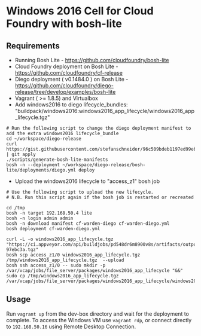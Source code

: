 # Windows 2016 Cell for Cloud Foundry with bosh-lite

## Requirements
- Running Bosh Lite - https://github.com/cloudfoundry/bosh-lite
- Cloud Foundry deployment on Bosh Lite - https://github.com/cloudfoundry/cf-release
- Diego deployment ( v0.1484.0 ) on Bosh Lite - https://github.com/cloudfoundry/diego-release/tree/develop/examples/bosh-lite
- Vagrant ( >= 1.8.5) and Virtualbox
- Add windows2016 to diego lifecycle_bundles: "buildpack/windows2016:windows2016_app_lifecycle/windows2016_app_lifecycle.tgz"
```
# Run the following script to change the diego deployment manifest to add the extra windows2016 lifecycle_bundle
cd ~/workspace/diego-release
curl https://gist.githubusercontent.com/stefanschneider/96c509bdeb1197ed99eba174d4b95d0c/raw/36e95b722697724b61011f48463f478b12464ced/windows2016_stack.patch  | git apply
./scripts/generate-bosh-lite-manifests
bosh -n --deployment ~/workspace/diego-release/bosh-lite/deployments/diego.yml deploy
```

- Upload the windows2016 lifecycle to "access_z1" bosh job
```
# Use the following script to upload the new lifecycle.
# N.B. Run this script again if the bosh job is restarted or recreated

cd /tmp
bosh -n target 192.168.50.4 lite
bosh -n login admin admin
bosh -n download manifest cf-warden-diego cf-warden-diego.yml
bosh deployment cf-warden-diego.yml

curl -L -o windows2016_app_lifecycle.tgz "https://ci.appveyor.com/api/buildjobs/pd548dr6m8900v8s/artifacts/output%2Fwindows_app_lifecycle-97ebc3a.tgz"
bosh scp access_z1/0 windows2016_app_lifecycle.tgz /tmp/windows2016_app_lifecycle.tgz  --upload
bosh ssh access_z1/0 -- sudo mkdir -p /var/vcap/jobs/file_server/packages/windows2016_app_lifecycle "&&" sudo cp /tmp/windows2016_app_lifecycle.tgz /var/vcap/jobs/file_server/packages/windows2016_app_lifecycle/windows2016_app_lifecycle.tgz
```

## Usage
Run `vagrant up` from the dev-box directory and wait for the deployment to complete.
To access the Windows VM use `vagrant rdp`, or connect directly to `192.168.50.16` using Remote Desktop Connection.
